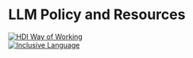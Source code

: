# LLM Policy and Resources

<!-- HDI Way of Working: Badge Holder Start -->
[![HDI Way of Working](https://img.shields.io/badge/HDI-Way%20of%20Working-8169e3?labelColor=000)](https://healthdatainsight.github.io/way_of_working/)
<br />
[![Inclusive Language](https://github.com/HealthDataInsight/llm-policy-and-resources/actions/workflows/inclusive-language.yml/badge.svg)](https://github.com/HealthDataInsight/llm-policy-and-resources/actions/workflows/inclusive-language.yml)
<!-- HDI Way of Working: Badge Holder End -->
